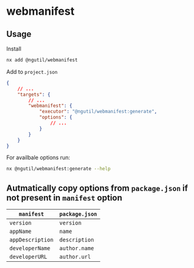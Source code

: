 # webmanifest

## Usage

Install
```sh
nx add @ngutil/webmanifest
```

Add to `project.json`
```json
{
    // ...
    "targets": {
        // ...
        "webmanifest": {
            "executor": "@ngutil/webmanifest:generate",
            "options": {
                // ...
            }
        }
    }
}
```

For availbale options run:

```sh
nx @ngutil/webmanifest:generate --help
```

## Autmatically copy options from `package.json` if not present in `manifest` option

| `manifest` | `package.json` |
| ---------- | -------------- |
| `version` | `version` |
| `appName` | `name` |
| `appDescription` | `description` |
| `developerName` | `author.name` |
| `developerURL` | `author.url` |
